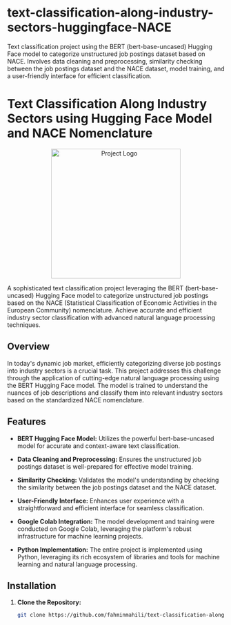 # text-classification-along-industry-sectors-huggingface-NACE
Text classification project using the BERT (bert-base-uncased) Hugging Face model to categorize unstructured job postings dataset based on NACE. Involves data cleaning and preprocessing, similarity checking between the job postings dataset and the NACE dataset, model training, and a user-friendly interface for efficient classification.


# Text Classification Along Industry Sectors using Hugging Face Model and NACE Nomenclature

<p align="center">
  <img src="https://your-image-url.png" alt="Project Logo" width="300" />
</p>

A sophisticated text classification project leveraging the BERT (bert-base-uncased) Hugging Face model to categorize unstructured job postings based on the NACE (Statistical Classification of Economic Activities in the European Community) nomenclature. Achieve accurate and efficient industry sector classification with advanced natural language processing techniques.

## Overview

In today's dynamic job market, efficiently categorizing diverse job postings into industry sectors is a crucial task. This project addresses this challenge through the application of cutting-edge natural language processing using the BERT Hugging Face model. The model is trained to understand the nuances of job descriptions and classify them into relevant industry sectors based on the standardized NACE nomenclature.

## Features

- **BERT Hugging Face Model:** Utilizes the powerful bert-base-uncased model for accurate and context-aware text classification.
  
- **Data Cleaning and Preprocessing:** Ensures the unstructured job postings dataset is well-prepared for effective model training.

- **Similarity Checking:** Validates the model's understanding by checking the similarity between the job postings dataset and the NACE dataset.

- **User-Friendly Interface:** Enhances user experience with a straightforward and efficient interface for seamless classification.

- **Google Colab Integration:** The model development and training were conducted on Google Colab, leveraging the platform's robust infrastructure for machine learning projects.

- **Python Implementation:** The entire project is implemented using Python, leveraging its rich ecosystem of libraries and tools for machine learning and natural language processing.

## Installation

1. **Clone the Repository:**
   ```bash
   git clone https://github.com/fahminmahili/text-classification-along-industry-sectors-huggingface-NACE.git
